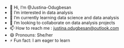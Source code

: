 - 👋 Hi, I’m @Justina-Odugbesan
- 👀 I’m interested in data analysis
- 🌱 I’m currently learning data science and data analysis
- 💞️ I’m looking to collaborate on data analysis projects
- 📫 How to reach me : justina.odugbesan@outlook.com
- 😄 Pronouns: She/her
- ⚡ Fun fact: I am eager to learn

<!---
Justina-Odugbesan/Justina-Odugbesan is a ✨ special ✨ repository because its `README.md` (this file) appears on your GitHub profile.
You can click the Preview link to take a look at your changes.
--->
